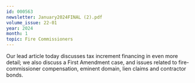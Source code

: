 ```yaml
---
id: 000563
newsletter: January2024FINAL (2).pdf
volume_issue: 22-01
year: 2024
month: 1
topic: Fire Commissioners
---
```


Our lead article today discusses tax increment financing in even more detail; we also discuss a First Amendment case, and issues related to fire-commissioner compensation, eminent domain, lien claims and contractor bonds.